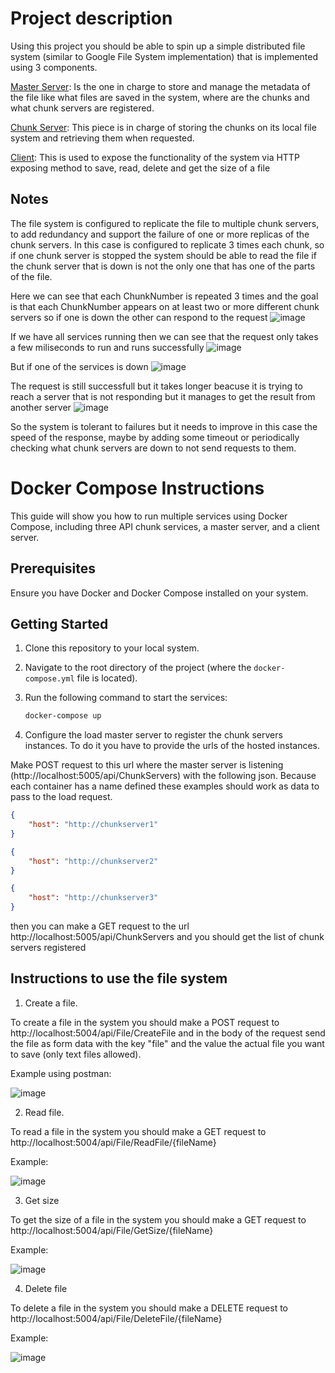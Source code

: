 # Project description

Using this project you should be able to spin up a simple distributed file system (similar to Google File System implementation) that is implemented using 3 components.

[Master Server](https://github.com/yordanlp/DistributedFileSystem-MasterServer): Is the one in charge to store and manage the metadata of the file like what files are saved in the system, where are the chunks and what chunk servers are registered.

[Chunk Server](https://github.com/yordanlp/DistributedFileSystem-Client): This piece is in charge of storing the chunks on its local file system and retrieving them when requested.

[Client](https://github.com/yordanlp/DistributedFileSystem-Client): This is used to expose the functionality of the system via HTTP exposing method to save, read, delete and get the size of a file

## Notes

The file system is configured to replicate the file to multiple chunk servers, to add redundancy and support the failure of one or more replicas of the chunk servers. In this case is configured to replicate 3 times each chunk, so if one chunk server is stopped the system should be able to read the file if the chunk server that is down is not the only one that has one of the parts of the file.

Here we can see that each ChunkNumber is repeated 3 times and the goal is that each ChunkNumber appears on at least two or more different chunk servers so if one is down the other can respond to the request
![image](https://github.com/yordanlp/DistributedFileSystem-DockerCompose/assets/56166215/849f87fe-47b9-47fa-8b43-df20d1d6672b)

If we have all services running then we can see that the request only takes a few miliseconds to run and runs successfully
![image](https://github.com/yordanlp/DistributedFileSystem-DockerCompose/assets/56166215/48316235-05db-4a7a-b4c6-b40e945795c2)

But if one of the services is down
![image](https://github.com/yordanlp/DistributedFileSystem-DockerCompose/assets/56166215/add422c0-c961-4b77-bcdb-0de962177f41)

The request is still successfull but it takes longer beacuse it is trying to reach a server that is not responding but it manages to get the result from another server
![image](https://github.com/yordanlp/DistributedFileSystem-DockerCompose/assets/56166215/c496061d-c4b8-47a8-b3a0-fa61b850eec9)

So the system is tolerant to failures but it needs to improve in this case the speed of the response, maybe by adding some timeout or periodically checking what chunk servers are down to not send requests to them.

# Docker Compose Instructions

This guide will show you how to run multiple services using Docker Compose, including three API chunk services, a master server, and a client server.

## Prerequisites

Ensure you have Docker and Docker Compose installed on your system. 

## Getting Started

1. Clone this repository to your local system.

2. Navigate to the root directory of the project (where the `docker-compose.yml` file is located).

3. Run the following command to start the services:

   ```bash
   docker-compose up

4. Configure the load master server to register the chunk servers instances. To do it you have to provide the urls of the hosted instances.

Make POST request to this url where the master server is listening (http://localhost:5005/api/ChunkServers) with the following json. Because each container has a name defined these examples should work as data to pass to the load request.

```json
{
    "host": "http://chunkserver1"
}

{
    "host": "http://chunkserver2"
}

{
    "host": "http://chunkserver3"
}

```

then you can make a GET request to the url http://localhost:5005/api/ChunkServers and you should get the list of chunk servers registered

## Instructions to use the file system

1. Create a file. 

To create a file in the system you should make a POST request to http://localhost:5004/api/File/CreateFile and in the body of the request send the file as form data with the key "file" and the value the actual file you want to save (only text files allowed).

Example using postman: 

![image](https://github.com/yordanlp/DistributedFileSystem-DockerCompose/assets/56166215/0d433742-845a-44f6-8295-0291c8532080)

2. Read file.

To read a file in the system you should make a GET request to http://localhost:5004/api/File/ReadFile/{fileName}

Example:

![image](https://github.com/yordanlp/DistributedFileSystem-DockerCompose/assets/56166215/ce77c472-0a66-4470-a671-067d9a81b010)

3. Get size

To get the size of a file in the system you should make a GET request to http://localhost:5004/api/File/GetSize/{fileName}

Example:

![image](https://github.com/yordanlp/DistributedFileSystem-DockerCompose/assets/56166215/77e9d78a-4016-4b9f-9fbf-b6db3acc9203)

4. Delete file

To delete a file in the system you should make a DELETE request to http://localhost:5004/api/File/DeleteFile/{fileName}

Example:

![image](https://github.com/yordanlp/DistributedFileSystem-DockerCompose/assets/56166215/2651f209-168c-4e02-9564-12b244f6661b)










